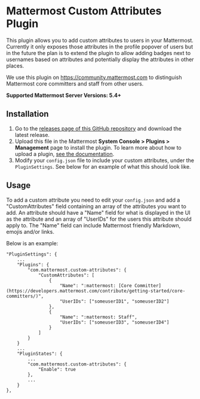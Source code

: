 # Mattermost Custom Attributes Plugin

This plugin allows you to add custom attributes to users in your Mattermost. Currently it only exposes those attributes in the profile popover of users but in the future the plan is to extend the plugin to allow adding badges next to usernames based on attributes and potentially display the attributes in other places.

We use this plugin on https://community.mattermost.com to distinguish Mattermost core committers and staff from other users.

**Supported Mattermost Server Versions: 5.4+**

## Installation

1. Go to the [releases page of this GitHub repository](https://github.com/mattermost/mattermost-plugin-custom-attributes/releases) and download the latest release.
2. Upload this file in the Mattermost **System Console > Plugins > Management** page to install the plugin. To learn more about how to upload a plugin, [see the documentation](https://docs.mattermost.com/administration/plugins.html#plugin-uploads).
3. Modify your `config.json` file to include your custom attributes, under the `PluginSettings`. See below for an example of what this should look like.

## Usage

To add a custom attribute you need to edit your `config.json` and add a "CustomAttributes" field containing an array of the attributes you want to add. An attribute should have a "Name" field for what is displayed in the UI as the attribute and an array of "UserIDs" for the users this attribute should apply to. The "Name" field can include Mattermost friendly Markdown, emojis and/or links.

Below is an example:


```
"PluginSettings": {
    ...
    "Plugins": {
        "com.mattermost.custom-attributes": {
            "CustomAttributes": [
                {
                    "Name": ":mattermost: [Core Committer](https://developers.mattermost.com/contribute/getting-started/core-committers/)",
                    "UserIDs": ["someuserID1", "someuserID2"]
                },
                {
                    "Name": ":mattermost: Staff",
                    "UserIDs": ["someuserID3", "someuserID4"]
                }
            ]
        }
    }
    ...
    "PluginStates": {
        ...
        "com.mattermost.custom-attributes": {
            "Enable": true
        },
        ...
    }
},
```